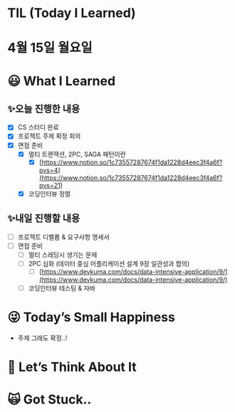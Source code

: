 # TIL (Today I Learned)

# 4월 15일 월요일

# 😃 What I Learned

## ✨오늘 진행한 내용

- [x]  CS 스터디 완료
- [x]  프로젝트 주제 확정 회의
- [x]  면접 준비
    - [x]  멀티 트랜잭션, 2PC, SAGA 패턴이란
        - [x]  [https://www.notion.so/1c73557287674f1da1228d4eec3f4a6f?pvs=4](https://www.notion.so/1c73557287674f1da1228d4eec3f4a6f?pvs=21)
    - [x]  코딩인터뷰 정렬

## ✨내일 진행할 내용

- [ ]  프로젝트 디벨롭 & 요구사항 명세서
- [ ]  면접 준비
    - [ ]  멀티 스레딩시 생기는 문제
    - [ ]  2PC 심화 (데이터 중심 어플리케이션 설계 9장 일관성과 합의)
        - [ ]  [https://www.devkuma.com/docs/data-intensive-application/9/](https://www.devkuma.com/docs/data-intensive-application/9/)
    - [ ]  코딩인터뷰 테스팅 & 자바

# 😜 Today’s Small Happiness

- 주제 그래도 확정..!

# 🧐 Let’s Think About It

# 🙀 Got Stuck..